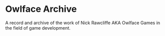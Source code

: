 # Owlface Archive
A record and archive of the work of Nick Rawcliffe AKA Owlface Games in the field of game development.
